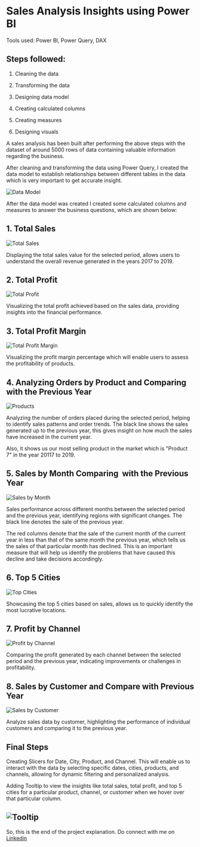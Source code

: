 Sales Analysis Insights using Power BI
======================================

Tools used: Power BI, Power Query, DAX

Steps followed:
---------------

1.  Cleaning the data

2.  Transforming the data

3.  Designing data model

4.  Creating calculated columns

5.  Creating measures

6.  Designing visuals

A sales analysis has been built after performing the above steps with the dataset of around 5000 rows of data containing valuable information regarding the business.

After cleaning and transforming the data using Power Query, I created the data model to establish relationships between different tables in the data which is very important to get accurate insight.

![Data Model](https://lh5.googleusercontent.com/eewbq359nmgviM6dtOLf8jF2ZXN-dqQgoBl-6XZ1RKxuWjfv1JcvQW9slZ3FTkHKX4SbO6M6gKB5GZ1dMJfHWn_KWTkBxUrNbqU1RW8MkLfaR2cgWQ-ZjB8tnvbYSGhK_zj9BtDRKnvRNVkh3Tvz6Cg)

After the data model was created I created some calculated columns and measures to answer the business questions, which are shown below:

1\. Total Sales
---------------

![Total Sales](https://lh3.googleusercontent.com/BHy1QtmUObKgSoe1s8OYPtaWcK_uAqBYz5ZbJXkV4K8sJwwVSu-BVEHtjYSw-cghWiNhRYiAvxjh6XjMx-jFAilTSiWV2zQSPLB80dOESXFSvKXr7x2El-fMpjoVTmKNR611bM6aHV3Pg2sWUytTboU)

Displaying the total sales value for the selected period, allows users to understand the overall revenue generated in the years 2017 to 2019.

2\. Total Profit
----------------

![Total Profit](https://lh5.googleusercontent.com/d1OS7lP9I8CV8KXLFg1uXC58qaAvVrdBgXgBbxO1hShYdRwQdD6JEj-Yz9nEgLl3mFv_eEW4ESTFkZoD2Yw_Vp5mkE4YlLIPl_QM5Vnmy6O2mRAFMaDq7JRTslSRIP4dXFe8KEUH8x0YO4WB2h5B9I8)

Visualizing the total profit achieved based on the sales data, providing insights into the financial performance.

3\. Total Profit Margin
-----------------------

![Total Profit Margin](https://lh5.googleusercontent.com/6Lg8lk7MaeILbGV3SOyVe9TcnaZAumx3OFdUgVdjuaRENA79aFNZkp4zyOvtJr2oA-GR1jeIpAZtn5Hxk1vUuU_zHpUd3rR-CuCJCy5cuyQbw3F8QpG7TBe5GKA37UB8Owo25jRBUDG30XpKsJRreUs)

Visualizing the profit margin percentage which will enable users to assess the profitability of products.

4\. Analyzing Orders by Product and Comparing with the Previous Year
--------------------------------------------------------------------

![Products](https://lh5.googleusercontent.com/OUzQT3GlqlC5ykNXjdE7u_8yHrSThA7ZBvO0U8Xjtl5zpqP2AYsaNQ6vIMhn53M8OnxTTn9GXd1xdMLnwCX-atZ8L6W72dJhMEVeN4g7hpDlzH9jm8V04WJwB71PrMj-5usFEPmATqw2i3xFWcvA1B0)

Analyzing the number of orders placed during the selected period, helping to identify sales patterns and order trends. The black line shows the sales generated up to the previous year, this gives insight on how much the sales have increased in the current year.

Also, it shows us our most selling product in the market which is "Product 7" in the year 20117 to 2019.

5\. Sales by Month Comparing  with the Previous Year
----------------------------------------------------

![Sales by Month](https://lh5.googleusercontent.com/nZ7W59treZERgCfc5BVFwrPsoD6D8tgsvqgYkwkCSukj84_O71Fhm421f6O7HG0G3d9j0pfkYxqKv9DwRJTWDmiHJHVhoU1yeHgTTuoVenqFI4rUlNWvmdo_k3S9QPhhbk7ALEGCi-9KLKnafc7RjLI)

Sales performance across different months between the selected period and the previous year, identifying regions with significant changes. The black line denotes the sale of the previous year.

The red columns denote that the sale of the current month of the current year in less than that of the same month the previous year, which tells us the sales of that particular month has declined. This is an important measure that will help us identify the problems that have caused this decline and take decisions accordingly.

6\. Top 5 Cities
----------------

![Top Cities](https://lh5.googleusercontent.com/PCmMUssg2I-SDHBGg0yHT41KDmCPSaEBgl8mXc--fc-_7wZCfCKw9DjOeSvDY-3e5sIgusCMProUWvI1TFhwAzvNP1sBmBH0BAxpeRySkPh5nHy9q1T1JwB64VK0HFOXPAL0TLNo9rtZGwAMG2JNP4k)

Showcasing the top 5 cities based on sales, allows us to quickly identify the most lucrative locations.

7\. Profit by Channel
---------------------

![Profit by Channel](https://lh5.googleusercontent.com/X38_8kFSc_UyLr590DmS2-o98GgQK7Wy4FJbEhzZ8jb1IL7txoxAw-PBNUC8hjcxvIV3YG9PMOil8nDblBbTtJr25IEqp56jw3qcBR_MSVl88i_pRC8lZ6LiuFTiMIvsBZxCKsytyyqeQw4f1u9P34I)

Comparing the profit generated by each channel between the selected period and the previous year, indicating improvements or challenges in profitability.

8\. Sales by Customer and Compare with Previous Year
----------------------------------------------------

![Sales by Customer](https://lh5.googleusercontent.com/8g8Q2gdKOR9lAHi3T7oi1XAN3-a6af14Mtk7lHTpoCRFUZe1YAAicu21iLWeRAvHqxY4ahsB02x2A4dIopWkyuz0p-OUQ6M5UizJdRAe1c1WG9dZ1POXQ6KnAzOJ2Y8ORKPMhLw-GRYoEQJVXYrjdsE)

Analyze sales data by customer, highlighting the performance of individual customers and comparing it to the previous year.

Final Steps
-----------

Creating Slicers for Date, City, Product, and Channel. This will enable us to interact with the data by selecting specific dates, cities, products, and channels, allowing for dynamic filtering and personalized analysis.

Adding Tooltip to view the insights like total sales, total profit, and top 5 cities for a particular product, channel, or customer when we hover over that particular column.

![Tooltip](https://lh6.googleusercontent.com/1QJOHpDg5q14T0ckQapeNvEs4GqrdrzIHlHFR58XpDPbHxvW1bPJxjZZr9KNNJiEOoQFsB6v2WHXfgP8p2Pq2fAtwPAinsC9vjpczql7s8BEKUFLscLdJZrUXDP1RjcEfPiUUrSzJqmPTFTn5vX8y9Y)
------------
So, this is the end of the project explanation. Do connect with me on [Linkedin](https://www.linkedin.com/in/mandeepdebnath/)
